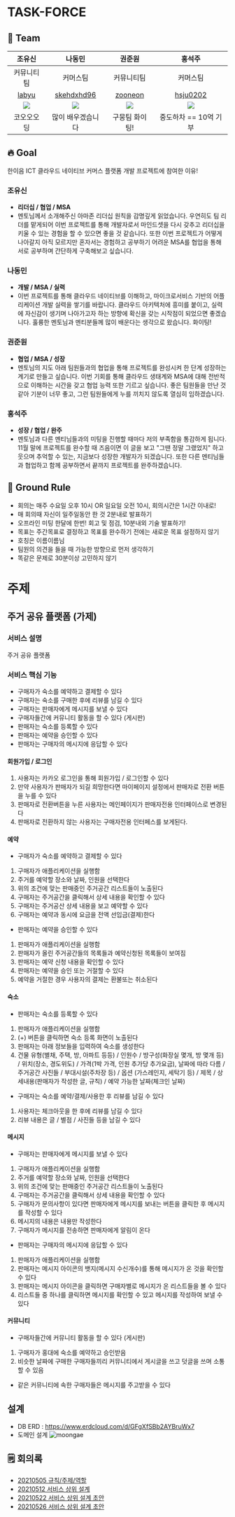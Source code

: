 # TASK-FORCE


## 🦹‍ Team
|조유신|나동민|권준원|홍석주|
|:---:|:---:|:---:|:---:|
|커뮤니티팀|커머스팀|커뮤니티팀|커머스팀|
|[labyu](https://github.com/labyu)|[skehdxhd96](https://github.com/skehdxhd96)|[zooneon](https://github.com/zooneon)|[hsju0202](https://github.com/hsju0202)|
|![](https://avatars.githubusercontent.com/u/35277854?v=4)|![](https://avatars.githubusercontent.com/u/55571682?v=4)|![](https://avatars.githubusercontent.com/u/59433441?v=4)|![](https://avatars.githubusercontent.com/u/57715601?v=4)|
|코오오오딩|많이 배우겠습니다|구뭉팀 화이팅!|중도하차 == 10억 기부|

## 🔥 Goal
한이음 ICT 클라우드 네이티브 커머스 플랫폼 개발 프로젝트에 참여한 이유!

### 조유신
- **리더십 / 협업 / MSA**
- 멘토님께서 소개해주신 아마존 리더십 원칙을 감명깊게 읽었습니다. 우연히도 팀 리더를 맡게되어 이번 프로젝트를 통해 개발자로서 마인드셋을 다시 갖추고 리더십을 키울 수 있는 경험을 할 수 있으면 좋을 것 같습니다. 또한 이번 프로젝트가 어떻게 나아갈지 아직 모르지만 혼자서는 경험하고 공부하기 어려운 MSA를 협업을 통해 서로 공부하며 간단하게 구축해보고 싶습니다.

### 나동민
- **개발 / MSA / 실력**
- 이번 프로젝트를 통해 클라우드 네이티브를 이해하고, 마이크로서비스 기반의 어플리케이션 개발 실력을 쌓기를 바랍니다. 클라우드 아키텍처에 흥미를 붙이고, 실력에 자신감이 생기며 나아가고자 하는 방향에 확신을 갖는 시작점이 되었으면 좋겠습니다. 훌륭한 멘토님과 멘티분들께 많이 배운다는 생각으로 왔습니다. 화이팅!  

### 권준원
- **협업 / MSA / 성장**
- 멘토님의 지도 아래 팀원들과의 협업을 통해 프로젝트를 완성시켜 한 단계 성장하는 계기로 만들고 싶습니다. 이번 기회를 통해 클라우드 생태계와 MSA에 대해 전반적으로 이해하는 시간을 갖고 협업 능력 또한 기르고 싶습니다. 좋은 팀원들을 만난 것 같아 기분이 너무 좋고, 그런 팀원들에게 누를 끼치지 않도록 열심히 임하겠습니다.

### 홍석주
- **성장 / 협업 / 완주**
- 멘토님과 다른 멘티님들과의 미팅을 진행할 때마다 저의 부족함을 통감하게 됩니다. 11월 말에 프로젝트를 완수할 때 즈음이면 이 글을 보고 "그땐 정말 그랬었지" 하고 웃으며 추억할 수 있는, 지금보다 성장한 개발자가 되겠습니다. 또한 다른 멘티님들과 협업하고 함께 공부하면서 끝까지 프로젝트를 완주하겠습니다.

## 📝 Ground Rule
- 회의는 매주 수요일 오후 10시 OR 일요일 오전 10시, 회의시간은 1시간 이내로!
- 매 회의때 자신이 일주일동안 한 것 2분내로 발표하기
- 오프라인 미팅 한달에 한번! 회고 및 점검, 10분내외 기술 발표하기!
- 목표는 주간목표로 결정하고 목표를 완수하기 전에는 새로운 목표 설정하지 않기
- 호칭은 이름이름님
- 팀원의 의견을 들을 때 가능한 방향으로 먼저 생각하기
- 똑같은 문제로 30분이상 고민하지 않기


# 주제
## 주거 공유 플랫폼 (가제)
### 서비스 설명
주거 공유 플랫폼

### 서비스 핵심 기능
  - 구매자가 숙소를 예약하고 결제할 수 있다
  - 구매자는 숙소를 구매한 후에 리뷰를 남길 수 있다
  - 구매자는 판매자에게 메시지를 보낼 수 있다
  - 구매자들간에 커뮤니티 활동을 할 수 있다 (게시판)
  - 판매자는 숙소를 등록할 수 있다
  - 판매자는 예약을 승인할 수 있다
  - 판매자는 구매자의 메시지에 응답할 수 있다

#### 회원가입 / 로그인
1. 사용자는 카카오 로그인을 통해 회원가입 / 로그인할 수 있다
2. 만약 사용자가 판매자가 되길 희망한다면 마이페이지 설정에서 판매자로 전환 버튼을 누를 수 있다
3. 판매자로 전환버튼을 누른 사용자는 메인페이지가 판매자전용 인터페이스로 변경된다
4. 판매자로 전환하지 않는 사용자는 구매자전용 인터페스를 보게된다.

#### 예약
- 구매자가 숙소를 예약하고 결제할 수 있다
1. 구매자가 애플리케이션을 실행함
2. 주거를 예약할 장소와 날짜, 인원을 선택한다
3. 위의 조건에 맞는 판매중인 주거공간 리스트들이 노출된다
4. 구매자는 주거공간을 클릭해서 상세 내용을 확인할 수 있다
5. 구매자는 주거공산 상세 내용을 보고 예약할 수 있다
6. 구매자는 예약과 동시에 요금을 전액 선입금(결제)한다

- 판매자는 예약을 승인할 수 있다
1. 판매자가 애플리케이션을 실행함
2. 판매자가 올린 주거공간들의 목록들과 예약신청된 목록들이 보여짐
3. 판매자는 예약 신청 내용을 확인할 수 있다
4. 판매자는 예약을 승인 또는 거절할 수 있다
5. 예약을 거절한 경우 사용자의 결제는 환불또는 취소된다

#### 숙소
- 판매자는 숙소를 등록할 수 있다
1. 판매자가 애플리케이션을 실행함
2. (+) 버튼을 클릭하면 숙소 등록 화면이 노출된다
3. 판매자는 아래 정보들을 입력하여 숙소를 생성한다
4. 건물 유형(별채, 주택, 방, 아파트 등등) / 인원수 / 방구성(화장실 몇개, 방 몇개 등) / 위치(장소, 경도위도) / 가격(1박 가격, 인원 추가당 추가요금), 날짜에 따라 다름 / 주거공간 사진들 / 부대시설(주차장 등) / 옵션 (가스레인지, 세탁기 등) / 제목 / 상세내용(판매자가 작성한 글, 규칙) / 예약 가능한 날짜(체크인 날짜)

- 구매자는 숙소를 예약/결제/사용한 후 리뷰를 남길 수 있다
1. 사용자는 체크아웃을 한 후에 리뷰를 남길 수 있다
2. 리뷰 내용은 글 / 별점 / 사진들 등을 남길 수 있다

#### 메시지
- 구매자는 판매자에게 메시지를 보낼 수 있다
1. 구매자가 애플리케이션을 실행함
2. 주거를 예약할 장소와 날짜, 인원을 선택한다
3. 위의 조건에 맞는 판매중인 주거공간 리스트들이 노출된다
4. 구매자는 주거공간을 클릭해서 상세 내용을 확인할 수 있다
5. 구매자가 문의사항이 있다면 판매자에게 메시지를 보내는 버튼을 클릭한 후 메시지를 작성할 수 있다
6. 메시지의 내용은 내용만 작성한다
7. 구매자가 메시지를 전송하면 판매자에게 알림이 온다

- 판매자는 구매자의 메시지에 응답할 수 있다
1. 판매자가 애플리케이션을 실행함
2. 판매자는 메시지 아이콘의 뱃지(메시지 수신개수)를 통해 메시지가 온 것을 확인할 수 있다
3. 판매자는 메시지 아이콘을 클릭하면 구매자별로 메시지가 온 리스트들을 볼 수 있다
4. 리스트들 중 하나를 클릭하면 메시지를 확인할 수 있고 메시지를 작성하여 보낼 수 있다

#### 커뮤니티
- 구매자들간에 커뮤니티 활동을 할 수 있다 (게시판)
1. 구매자가 홍대에 숙소를 예약하고 승인받음
2. 비슷한 날짜에 구매한 구매자들끼리 커뮤니티에서 게시글을 쓰고 덧글을 쓰며 소통할 수 있음

- 같은 커뮤니티에 속한 구매자들은 메시지를 주고받을 수 있다

## 설계
- DB ERD : https://www.erdcloud.com/d/GFgXfSBb2AYBruWx7
- 도메인 설계
  <img alt="moongae" src="https://user-images.githubusercontent.com/59433441/119817876-73a9bc00-bf29-11eb-8cf3-cb4503eca262.jpg"/>


## 🗒 회의록
- [20210505 규칙/주제/역할](https://github.com/Hanium-Cloud/TASK-FORCE/blob/main/%ED%9A%8C%EC%9D%98%EB%A1%9D/%ED%9A%8C%EC%9D%98-20210505.md)
- [20210512 서비스 상위 설계](https://github.com/Hanium-Cloud/TASK-FORCE/blob/main/%ED%9A%8C%EC%9D%98%EB%A1%9D/%ED%9A%8C%EC%9D%98-20210512.md)
- [20210522 서비스 상위 설계 초안](https://github.com/Hanium-Cloud/TASK-FORCE/blob/main/%ED%9A%8C%EC%9D%98%EB%A1%9D/%ED%9A%8C%EC%9D%98-20210522.md)
- [20210526 서비스 상위 설계 초안](https://github.com/Hanium-Cloud/TASK-FORCE/blob/main/%ED%9A%8C%EC%9D%98%EB%A1%9D/%ED%9A%8C%EC%9D%98-20210526.md)
